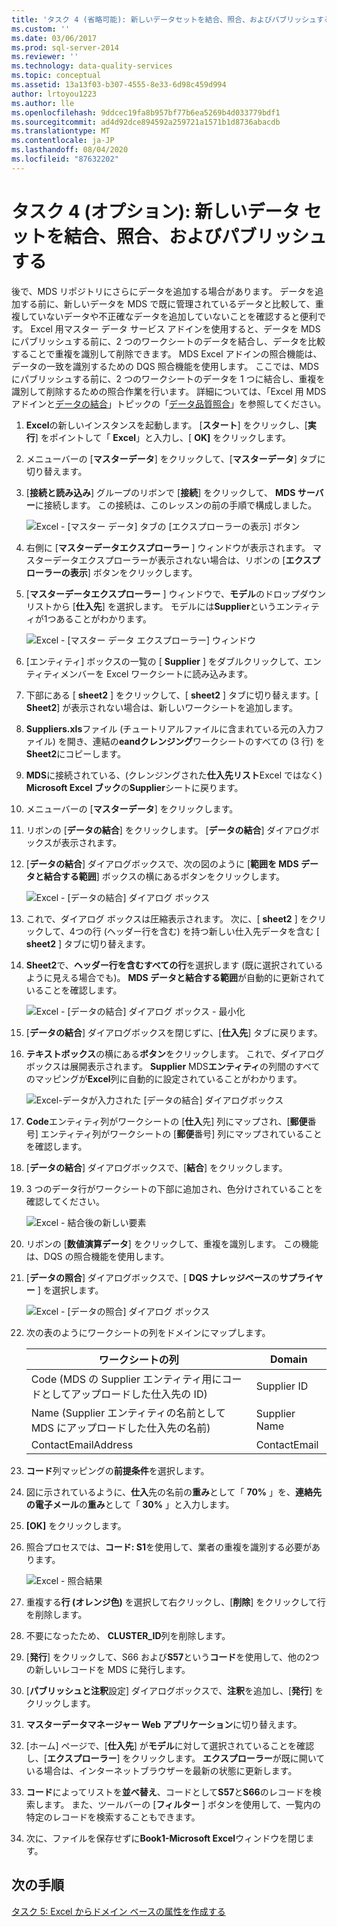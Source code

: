 ```yaml
---
title: 'タスク 4 (省略可能): 新しいデータセットを結合、照合、およびパブリッシュする |Microsoft Docs'
ms.custom: ''
ms.date: 03/06/2017
ms.prod: sql-server-2014
ms.reviewer: ''
ms.technology: data-quality-services
ms.topic: conceptual
ms.assetid: 13a13f03-b307-4555-8e33-6d98c459d994
author: lrtoyou1223
ms.author: lle
ms.openlocfilehash: 9ddcec19fa8b957bf77b6ea5269b4d033779bdf1
ms.sourcegitcommit: ad4d92dce894592a259721a1571b1d8736abacdb
ms.translationtype: MT
ms.contentlocale: ja-JP
ms.lasthandoff: 08/04/2020
ms.locfileid: "87632202"
---
```

# <a name="task-4-optional-combining-matching-and-publishing-new-set-of-data"></a>タスク 4 (オプション): 新しいデータ セットを結合、照合、およびパブリッシュする
  後で、MDS リポジトリにさらにデータを追加する場合があります。 データを追加する前に、新しいデータを MDS で既に管理されているデータと比較して、重複していないデータや不正確なデータを追加していないことを確認すると便利です。 Excel 用マスター データ サービス アドインを使用すると、データを MDS にパブリッシュする前に、2 つのワークシートのデータを結合し、データを比較することで重複を識別して削除できます。 MDS Excel アドインの照合機能は、データの一致を識別するための DQS 照合機能を使用します。 ここでは、MDS にパブリッシュする前に、2 つのワークシートのデータを 1 つに結合し、重複を識別して削除するための照合作業を行います。 詳細については、「Excel 用 MDS アドインと[データの結合](https://msdn.microsoft.com/library/hh548680.aspx)」トピックの「[データ品質照合](https://msdn.microsoft.com/library/hh548681.aspx)」を参照してください。  
  
1.  **Excel**の新しいインスタンスを起動します。 [**スタート**] をクリックし、[**実行**] をポイントして「 **Excel**」と入力し、[ **OK]** をクリックします。  
  
2.  メニューバーの [**マスターデータ**] をクリックして、[**マスターデータ**] タブに切り替えます。  
  
3.  [**接続と読み込み**] グループのリボンで [**接続**] をクリックして、 **MDS サーバー**に接続します。 この接続は、このレッスンの前の手順で構成しました。  
  
     ![Excel - [マスター データ] タブの [エクスプローラーの表示] ボタン](../../2014/tutorials/media/et-combinematchandpublishnewsod-01.jpg "Excel - [マスター データ] タブの [エクスプローラーの表示] ボタン")  
  
4.  右側に [**マスターデータエクスプローラー** ] ウィンドウが表示されます。 マスターデータエクスプローラーが表示されない場合は、リボンの [**エクスプローラーの表示**] ボタンをクリックします。  
  
5.  [**マスターデータエクスプローラー** ] ウィンドウで、**モデル**のドロップダウンリストから [**仕入先**] を選択します。 モデルには**Supplier**というエンティティが1つあることがわかります。  
  
     ![Excel - [マスター データ エクスプローラー] ウィンドウ](../../2014/tutorials/media/et-combinematchandpublishnewsod-02.jpg "Excel - [マスター データ エクスプローラー] ウィンドウ")  
  
6.  [エンティティ] ボックスの一覧の [ **Supplier** ] をダブルクリックして、エンティティメンバーを Excel ワークシートに読み込みます。  
  
7.  下部にある [ **sheet2** ] をクリックして、[ **sheet2** ] タブに切り替えます。[ **Sheet2**] が表示されない場合は、新しいワークシートを追加します。  
  
8.  **Suppliers.xls**ファイル (チュートリアルファイルに含まれている元の入力ファイル) を開き、連結の**eandクレンジング**ワークシートのすべての (3 行) を**Sheet2**にコピーします。  
  
9. **MDS**に接続されている、(クレンジングされた**仕入先リスト**Excel ではなく) **Microsoft Excel ブック**の**Supplier**シートに戻ります。  
  
10. メニューバーの [**マスターデータ**] をクリックします。  
  
11. リボンの [**データの結合**] をクリックします。 [**データの結合**] ダイアログボックスが表示されます。  
  
12. [**データの結合**] ダイアログボックスで、次の図のように [**範囲を MDS データと結合する範囲**] ボックスの横にあるボタンをクリックします。  
  
     ![Excel - [データの結合] ダイアログ ボックス](../../2014/tutorials/media/et-combinematchandpublishnewsod-03.jpg "Excel - [データの結合] ダイアログ ボックス")  
  
13. これで、ダイアログ ボックスは圧縮表示されます。 次に、[ **sheet2** ] をクリックして、4つの行 (ヘッダー行を含む) を持つ新しい仕入先データを含む [ **sheet2** ] タブに切り替えます。  
  
14. **Sheet2**で、**ヘッダー行を含むすべての行**を選択します (既に選択されているように見える場合でも)。 **MDS データと結合する範囲**が自動的に更新されていることを確認します。  
  
     ![Excel - [データの結合] ダイアログ ボックス - 最小化](../../2014/tutorials/media/et-combinematchandpublishnewsod-04.jpg "Excel - [データの結合] ダイアログ ボックス - 最小化")  
  
15. [**データの結合**] ダイアログボックスを閉じずに、[**仕入先**] タブに戻ります。  
  
16. **テキストボックス**の横にある**ボタン**をクリックします。 これで、ダイアログ ボックスは展開表示されます。 **Supplier** MDS**エンティティ**の列間のすべてのマッピングが**Excel**列に自動的に設定されていることがわかります。  
  
     ![Excel-データが入力された [データの結合] ダイアログボックス](../../2014/tutorials/media/et-combinematchandpublishnewsod-05.jpg "Excel-データが入力された [データの結合] ダイアログボックス")  
  
17. **Code**エンティティ列がワークシートの [**仕入**先] 列にマップされ、[**郵便**番号] エンティティ列がワークシートの [**郵便**番号] 列にマップされていることを確認します。  
  
18. [**データの結合**] ダイアログボックスで、[**結合**] をクリックします。  
  
19. 3 つのデータ行がワークシートの下部に追加され、色分けされていることを確認してください。  
  
     ![Excel - 結合後の新しい要素](../../2014/tutorials/media/et-combinematchandpublishnewsod-06.jpg "Excel - 結合後の新しい要素")  
  
20. リボンの [**数値演算データ**] をクリックして、重複を識別します。 この機能は、DQS の照合機能を使用します。  
  
21. [**データの照合**] ダイアログボックスで、[ **DQS ナレッジベース**の**サプライヤー** ] を選択します。  
  
     ![Excel - [データの照合] ダイアログ ボックス](../../2014/tutorials/media/et-combinematchandpublishnewsod-07.jpg "Excel - [データの照合] ダイアログ ボックス")  
  
22. 次の表のようにワークシートの列をドメインにマップします。  
  
    |ワークシートの列|Domain|  
    |----------------------|------------|  
    |Code (MDS の Supplier エンティティ用にコードとしてアップロードした仕入先の ID)|Supplier ID|  
    |Name (Supplier エンティティの名前として MDS にアップロードした仕入先の名前)|Supplier Name|  
    |ContactEmailAddress|ContactEmail|  
  
23. **コード**列マッピングの**前提条件**を選択します。  
  
24. 図に示されているように、**仕入**先の名前の**重み**として「 **70%** 」を、**連絡先の電子メール**の**重み**として「 **30%** 」と入力します。  
  
25. **[OK]** をクリックします。  
  
26. 照合プロセスでは、**コード: S1**を使用して、業者の重複を識別する必要があります。  
  
     ![Excel - 照合結果](../../2014/tutorials/media/et-combinematchandpublishnewsod-08.jpg "Excel - 照合結果")  
  
27. 重複する**行 (オレンジ色)** を選択して右クリックし、[**削除**] をクリックして行を削除します。  
  
28. 不要になったため、 **CLUSTER_ID**列を削除します。  
  
29. [**発行**] をクリックして、S66 および**S57**という**コード**を使用して、他の2つの新しいレコードを MDS に発行します。  
  
30. [**パブリッシュと注釈**設定] ダイアログボックスで、**注釈**を追加し、[**発行**] をクリックします。  
  
31. **マスターデータマネージャー Web アプリケーション**に切り替えます。  
  
32. [ホーム] ページで、[**仕入先**] が**モデル**に対して選択されていることを確認し、[**エクスプローラー**] をクリックします。 **エクスプローラー**が既に開いている場合は、インターネットブラウザーを最新の状態に更新します。  
  
33. **コード**によってリストを**並べ替え**、コードとして**S57**と**S66**のレコードを検索します。 また、ツールバーの [**フィルター** ] ボタンを使用して、一覧内の特定のレコードを検索することもできます。  
  
34. 次に、ファイルを保存せずに**Book1-Microsoft Excel**ウィンドウを閉じます。  
  
## <a name="next-step"></a>次の手順  
 [タスク 5: Excel からドメイン ベースの属性を作成する](../../2014/tutorials/task-5-creating-a-domain-based-attribute-from-excel.md)  
  
  

